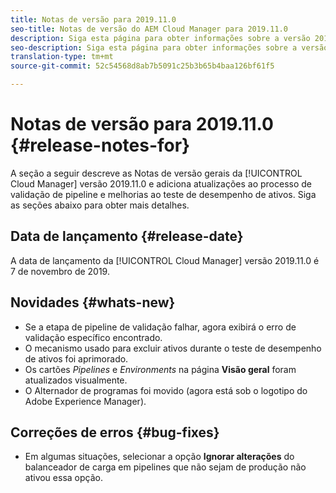 ```yaml
---
title: Notas de versão para 2019.11.0
seo-title: Notas de versão do AEM Cloud Manager para 2019.11.0
description: Siga esta página para obter informações sobre a versão 2019.11.0 do Cloud Manager.
seo-description: Siga esta página para obter informações sobre a versão 2019.11.0 do AEM Cloud Manager.
translation-type: tm+mt
source-git-commit: 52c54568d8ab7b5091c25b3b65b4baa126bf61f5

---
```


# Notas de versão para 2019.11.0 {#release-notes-for}

A seção a seguir descreve as Notas de versão gerais da [!UICONTROL Cloud Manager] versão 2019.11.0 e adiciona atualizações ao processo de validação de pipeline e melhorias ao teste de desempenho de ativos.
Siga as seções abaixo para obter mais detalhes.

## Data de lançamento {#release-date}

A data de lançamento da [!UICONTROL Cloud Manager] versão 2019.11.0 é 7 de novembro de 2019.

## Novidades {#whats-new}

* Se a etapa de pipeline de validação falhar, agora exibirá o erro de validação específico encontrado.
* O mecanismo usado para excluir ativos durante o teste de desempenho de ativos foi aprimorado.
* Os cartões *Pipelines* e *Environments* na página **Visão geral** foram atualizados visualmente.
* O Alternador de programas foi movido (agora está sob o logotipo do Adobe Experience Manager).

## Correções de erros {#bug-fixes}

* Em algumas situações, selecionar a opção **Ignorar alterações** do balanceador de carga em pipelines que não sejam de produção não ativou essa opção.
